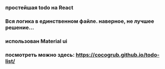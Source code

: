 ### простейшая todo на React

### Вся логика в единственном файле. наверное, не лучшее решение...

### использован Material ui

### посмотреть можно здесь: https://cocogrub.github.io/todo-list/
